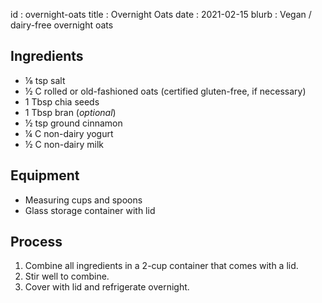 id         : overnight-oats
title      : Overnight Oats
date       : 2021-02-15
blurb      : Vegan / dairy-free overnight oats

## Ingredients
* &frac18; tsp salt
* &frac12; C rolled or old-fashioned oats (certified gluten-free, if necessary)
* 1 Tbsp chia seeds
* 1 Tbsp bran (*optional*)
* &frac12; tsp ground cinnamon
* &frac14; C non-dairy yogurt
* &frac12; C non-dairy milk

## Equipment
* Measuring cups and spoons
* Glass storage container with lid

## Process
1. Combine all ingredients in a 2-cup container that comes with a lid.
2. Stir well to combine.
3. Cover with lid and refrigerate overnight.
